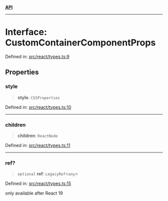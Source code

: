 [**API**](../../API.md)

***

# Interface: CustomContainerComponentProps

Defined in: [src/react/types.ts:9](https://github.com/inokawa/virtua/blob/89b9568b97601da9b779332f422c8054b3c48a08/src/react/types.ts#L9)

## Properties

### style

> **style**: `CSSProperties`

Defined in: [src/react/types.ts:10](https://github.com/inokawa/virtua/blob/89b9568b97601da9b779332f422c8054b3c48a08/src/react/types.ts#L10)

***

### children

> **children**: `ReactNode`

Defined in: [src/react/types.ts:11](https://github.com/inokawa/virtua/blob/89b9568b97601da9b779332f422c8054b3c48a08/src/react/types.ts#L11)

***

### ref?

> `optional` **ref**: `LegacyRef`\<`any`\>

Defined in: [src/react/types.ts:15](https://github.com/inokawa/virtua/blob/89b9568b97601da9b779332f422c8054b3c48a08/src/react/types.ts#L15)

only available after React 19
